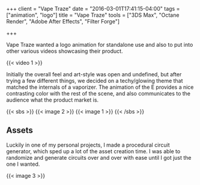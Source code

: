 +++
client = "Vape Traze"
date = "2016-03-01T17:41:15-04:00"
tags = ["animation", "logo"]
title = "Vape Traze"
tools = ["3DS Max", "Octane Render", "Adobe After Effects", "Filter Forge"]

+++

Vape Traze wanted a logo animation for standalone use and also to put into other various videos showcasing their product.<!--more-->

{{< video 1 >}}

Initially the overall feel and art-style was open and undefined, but after trying a few different things, we decided on a techy/glowing theme that matched the internals of a vaporizer. The animation of the E provides a nice contrasting color with the rest of the scene, and also communicates to the audience what the product market is.

{{< sbs >}}
{{< image 2 >}}
{{< image 1 >}}
{{< /sbs >}}

## Assets
Luckily in one of my personal projects, I made a procedural circuit generator, which sped up a lot of the asset creation time. I was able to randomize and generate circuits over and over with ease until I got just the one I wanted.

{{< image 3 >}}
